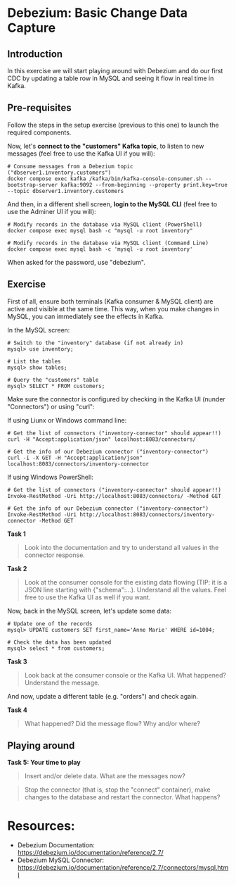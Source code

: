 # Debezium: Basic Change Data Capture

## Introduction

In this exercise we will start playing around with Debezium and do our first CDC by updating a table row in MySQL and seeing it flow in real time in Kafka.

## Pre-requisites

Follow the steps in the setup exercise (previous to this one) to launch the required components.

Now, let's **connect to the "customers" Kafka topic**, to listen to new messages (feel free to use the Kafka UI if you will):

```shell
# Consume messages from a Debezium topic ("dbserver1.inventory.customers")
docker compose exec kafka /kafka/bin/kafka-console-consumer.sh --bootstrap-server kafka:9092 --from-beginning --property print.key=true --topic dbserver1.inventory.customers
```

And then, in a different shell screen, **login to the MySQL CLI** (feel free to use the Adminer UI if you will):

```shell
# Modify records in the database via MySQL client (PowerShell)
docker compose exec mysql bash -c "mysql -u root inventory"

# Modify records in the database via MySQL client (Command Line)
docker compose exec mysql bash -c 'mysql -u root inventory'
```

When asked for the password, use "debezium".

## Exercise

First of all, ensure both terminals (Kafka consumer & MySQL client) are active and visible at the same time. This way, when you make changes in MySQL, you can immediately see the effects in Kafka.

In the MySQL screen:

```shell
# Switch to the "inventory" database (if not already in)
mysql> use inventory;

# List the tables
mysql> show tables;

# Query the "customers" table
mysql> SELECT * FROM customers;
```

Make sure the connector is configured by checking in the Kafka UI (nunder "Connectors") or using "curl":

If using Liunx or Windows command line:

```shell
# Get the list of connectors ("inventory-connector" should appear!!)
curl -H "Accept:application/json" localhost:8083/connectors/

# Get the info of our Debezium connector ("inventory-connector")
curl -i -X GET -H "Accept:application/json" localhost:8083/connectors/inventory-connector
```

If using Windows PowerShell:

```shell
# Get the list of connectors ("inventory-connector" should appear!!)
Invoke-RestMethod -Uri http://localhost:8083/connectors/ -Method GET

# Get the info of our Debezium connector ("inventory-connector")
Invoke-RestMethod -Uri http://localhost:8083/connectors/inventory-connector -Method GET
```

**Task 1**

> Look into the documentation and try to understand all values in the connector response.

**Task 2**

> Look at the consumer console for the existing data flowing (TIP: it is a JSON line starting with {"schema":...). Understand all the values. Feel free to use the Kafka UI as well if you want.

Now, back in the MySQL screen, let's update some data:

```shell
# Update one of the records
mysql> UPDATE customers SET first_name='Anne Marie' WHERE id=1004;

# Check the data has been updated
mysql> select * from customers;
```

**Task 3**

> Look back at the consumer console or the Kafka UI. What happened? Understand the message.

And now, update a different table (e.g. "orders") and check again.

**Task 4**

> What happened? Did the message flow? Why and/or where?

## Playing around

**Task 5: Your time to play**

> Insert and/or delete data. What are the messages now?

> Stop the connector (that is, stop the "connect" container), make changes to the database and restart the connector. What happens?

# Resources:

* Debezium Documentation: https://debezium.io/documentation/reference/2.7/
* Debezium MySQL Connector: https://debezium.io/documentation/reference/2.7/connectors/mysql.html